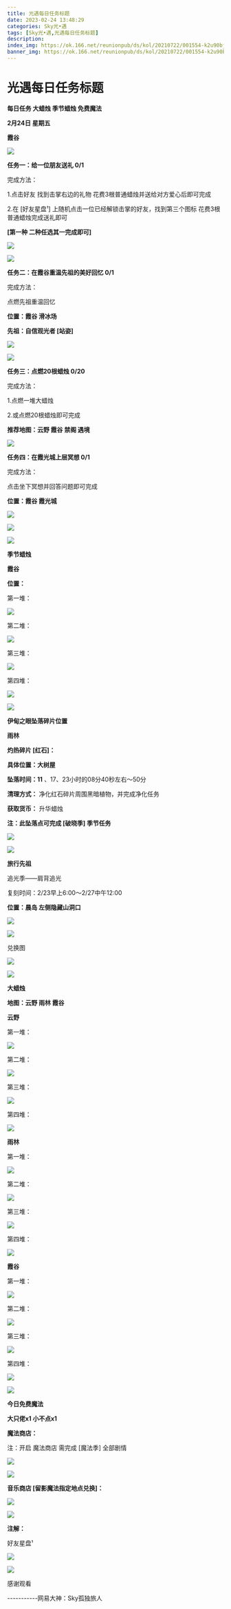```yaml
---
title: 光遇每日任务标题
date: 2023-02-24 13:48:29
categories: Sky光•遇
tags: [Sky光•遇,光遇每日任务标题]
description: 
index_img: https://ok.166.net/reunionpub/ds/kol/20210722/001554-k2u90bj7ay.png?imageView&thumbnail=600x0&type=jpg
banner_img: https://ok.166.net/reunionpub/ds/kol/20210722/001554-k2u90bj7ay.png?imageView&thumbnail=600x0&type=jpg
---
```

# 光遇每日任务标题
**每日任务 大蜡烛 季节蜡烛 免费魔法**

 **2月24日 星期五**

 **霞谷**

![](https://img.166.net/reunionpub/ds/kol/20230224/001536-o6qdu70kmv.jpeg)

 **任务一：给一位朋友送礼 0/1**

完成方法：

1.点击好友 找到击掌右边的礼物 花费3根普通蜡烛并送给对方爱心后即可完成

2.在 [好友星盘¹] 上随机点击一位已经解锁击掌的好友，找到第三个图标 花费3根普通蜡烛完成送礼即可

 **[第一种 二种任选其一完成即可]**

![](https://img.166.net/reunionpub/ds/kol/20230224/000604-k75isws6ze.jpg)

![](https://img.166.net/reunionpub/ds/kol/20230224/000612-t0sjfdruq2.jpg)

 **任务二：在霞谷重温先祖的美好回忆 0/1**

完成方法：

点燃先祖重温回忆

 **位置：霞谷 滑冰场**

 **先祖：自信观光者 [站姿]**

![](https://img.166.net/reunionpub/ds/kol/20230224/000634-imygq726p3.jpeg)

![](https://img.166.net/reunionpub/ds/kol/20230224/000644-3gwif1vuzl.jpeg)

 **任务三：点燃20根蜡烛 0/20**

完成方法：

1.点燃一堆大蜡烛

2.或点燃20根蜡烛即可完成

 **推荐地图：云野 霞谷 禁阁 遇境**

![](https://img.166.net/reunionpub/ds/kol/20230224/000709-vtaesyfm64.jpg)

 **任务四：在霞光城上层冥想 0/1**

完成方法：

点击坐下冥想并回答问题即可完成

 **位置：霞谷 霞光城**

![](https://img.166.net/reunionpub/ds/kol/20230224/000728-tvoir8u4dw.jpg)

![](https://img.166.net/reunionpub/ds/kol/20230224/000737-86frmgquch.jpg)

![](https://img.166.net/reunionpub/ds/kol/20221018/100256-wzutnocka0.png)

 **季节蜡烛**

 **霞谷**

 **位置：**

第一堆：

![](https://img.166.net/reunionpub/ds/kol/20230224/000106-sjw4vt82ea.jpeg)

第二堆：

![](https://img.166.net/reunionpub/ds/kol/20230224/000140-jbqcy8irhu.jpeg)

第三堆：

![](https://img.166.net/reunionpub/ds/kol/20230224/000147-20igwav8e7.jpeg)

第四堆：

![](https://img.166.net/reunionpub/ds/kol/20230224/000154-wsikg8cdyh.jpeg)

![](https://img.166.net/reunionpub/ds/kol/20221130/005912-5mvshq9nf3.png)

 **伊甸之眼坠落碎片位置**

 **雨林**

 **灼热碎片 [红石]：**

 **具体位置：大树屋**

 **坠落时间：11** 、17、23小时的08分40秒左右～50分

 **清理方式：** 净化红石碎片周围黑暗植物，并完成净化任务

 **获取货币：** 升华蜡烛

 **注：此坠落点可完成  [破晓季] 季节任务**

![](https://img.166.net/reunionpub/ds/kol/20230224/001813-zms7dahcwy.jpeg)

![](https://img.166.net/reunionpub/ds/kol/20221018/100256-wzutnocka0.png)

 **旅行先祖**

追光季——肩背追光

复刻时间：2/23早上6:00～2/27中午12:00

 **位置：晨岛  左侧隐藏山洞口**

![](https://img.166.net/reunionpub/ds/kol/20230223/020547-asqpr1ny4l.jpg)

![](https://img.166.net/reunionpub/ds/kol/20230223/000836-vk193hadoz.jpeg)

兑换图

![](https://img.166.net/reunionpub/ds/kol/20230224/101152-pzss2ir95l.jpg)

![](https://img.166.net/reunionpub/ds/kol/20221018/100256-wzutnocka0.png)

 **大蜡烛**

 **地图：云野 雨林 霞谷**

 **云野**

第一堆：

![](https://img.166.net/reunionpub/ds/kol/20230223/235205-eukvj6qtfo.jpg)

第二堆：

![](https://img.166.net/reunionpub/ds/kol/20230223/235212-zlbcq45eos.jpg)

第三堆：

![](https://img.166.net/reunionpub/ds/kol/20230223/235220-s7q9o5vaun.jpg)

第四堆：

![](https://img.166.net/reunionpub/ds/kol/20230223/235227-zt4sbqof73.jpg)

 **雨林**

第一堆：

![](https://img.166.net/reunionpub/ds/kol/20230224/000421-edt8lkuc4s.jpeg)

第二堆：

![](https://img.166.net/reunionpub/ds/kol/20230224/000443-9slr5hbvmk.jpeg)

第三堆：

![](https://img.166.net/reunionpub/ds/kol/20230224/000456-tlgw24iaeb.jpeg)

第四堆：

![](https://img.166.net/reunionpub/ds/kol/20230224/000504-k10m346nz8.jpeg)

 **霞谷**

第一堆：

![](https://img.166.net/reunionpub/ds/kol/20230223/235545-osj9chzkg1.jpeg)

第二堆：

![](https://img.166.net/reunionpub/ds/kol/20230223/235553-u9qdwli2jo.jpg)

第三堆：

![](https://img.166.net/reunionpub/ds/kol/20230223/235601-i8pw01j4um.jpg)

第四堆：

![](https://img.166.net/reunionpub/ds/kol/20230223/235609-ok0p81ifsa.jpg)

![](https://img.166.net/reunionpub/ds/kol/20221018/100256-wzutnocka0.png)

 **今日免费魔法**

 **大只佬x1 小不点x1**

 **魔法商店：**

注：开启 魔法商店 需完成 [魔法季] 全部剧情

![](https://img.166.net/reunionpub/ds/kol/20221018/100559-oibznvdtus.png)

![](https://img.166.net/reunionpub/ds/kol/20230223/235735-t81bksy9oj.jpeg)

 **音乐商店 [留影魔法指定地点兑换]：**

![](https://img.166.net/reunionpub/ds/kol/20230220/001123-9q68urzl5g.jpeg)

 **![](https://img.166.net/reunionpub/ds/kol/20221018/100256-wzutnocka0.png)**

 **注解：**

好友星盘¹

![](https://img.166.net/reunionpub/ds/kol/20230224/001406-ejylk8g1qi.jpeg)

 **![](https://img.166.net/reunionpub/ds/kol/20221018/100256-wzutnocka0.png)**

感谢观看

\-----------网易大神：Sky孤独旅人


